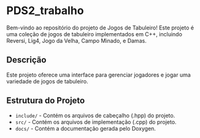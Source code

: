 # PDS2_trabalho

Bem-vindo ao repositório do projeto de Jogos de Tabuleiro! Este projeto é uma coleção de jogos de tabuleiro implementados em C++, incluindo Reversi, Lig4, Jogo da Velha, Campo Minado, e Damas. 

## Descrição

Este projeto oferece uma interface para gerenciar jogadores e jogar uma variedade de jogos de tabuleiro. 

## Estrutura do Projeto

- `include/` - Contém os arquivos de cabeçalho (.hpp) do projeto.
- `src/` - Contém os arquivos de implementação (.cpp) do projeto.
- `docs/` - Contém a documentação gerada pelo Doxygen.